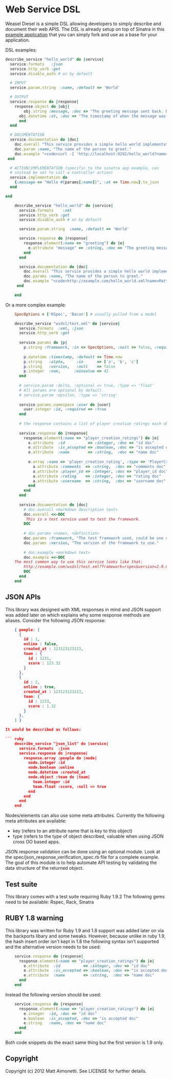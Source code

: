 # Web Service DSL

Weasel Diesel is a simple DSL allowing developers to simply describe and
document their web APIS. 
The DSL is already setup on top of Sinatra in this [example
application](https://github.com/mattetti/sinatra-web-api-example) that
you can simply fork and use as a base for your application.

DSL examples:

``` ruby
describe_service "hello_world" do |service|
  service.formats   :json
  service.http_verb :get
  service.disable_auth # on by default

  # INPUT
  service.param.string  :name, :default => 'World'

  # OUTPUT
  service.response do |response|
    response.object do |obj|
	    obj.string :message, :doc => "The greeting message sent back. Defaults to 'World'"
      obj.datetime :at, :doc => "The timestamp of when the message was dispatched"
	  end
  end

  # DOCUMENTATION
  service.documentation do |doc|
  	doc.overall "This service provides a simple hello world implementation example."
  	doc.param :name, "The name of the person to greet."
  	doc.example "<code>curl -I 'http://localhost:9292/hello_world?name=Matt'</code>"
 end

  # ACTION/IMPLEMENTATION (specific to the sinatra app example, can
  # instead be set to call a controller action)
  service.implementation do
    {:message => "Hello #{params[:name]}", :at => Time.now}.to_json
  end

end
```

``` ruby
    describe_service "hello_world" do |service|
      service.formats    :xml
      service.http_verb :get
      service.disable_auth # on by default

      service.param.string  :name, :default => 'World'

      service.response do |response|
        response.element(:name => "greeting") do |e|
          e.attribute "message" => :string, :doc => "The greeting message sent back."
        end
      end

      service.documentation do |doc|
        doc.overall "This service provides a simple hello world implementation example."
        doc.params :name, "The name of the person to greet."
        doc.example "<code>http://example.com/hello_world.xml?name=Matt</code>"
     end

    end
```

Or a more complex example:

``` ruby
    SpecOptions = ['RSpec', 'Bacon'] # usually pulled from a model

    describe_service "wsdsl/test.xml" do |service|
      service.formats  :xml, :json
      service.http_verb :get
      
      service.params do |p|
        p.string :framework, :in => SpecOptions, :null => false, :required => true
       
        p.datetime :timestamp, :default => Time.now
        p.string   :alpha,     :in      => ['a', 'b', 'c']
        p.string   :version,   :null    => false
        p.integer  :num,      :minvalue => 42
      end
      
      # service.param :delta, :optional => true, :type => 'float'
      # All params are optional by default.
      # service.param :epsilon, :type => 'string'
      
      service.params.namespace :user do |user|
        user.integer :id, :required => :true
      end
      
      # the response contains a list of player creation ratings each object in the list 
      
      service.response do |response|
        response.element(:name => "player_creation_ratings") do |e|
          e.attribute  :id          => :integer, :doc => "id doc"
          e.attribute  :is_accepted => :boolean, :doc => "is accepted doc"
          e.attribute  :name        => :string,  :doc => "name doc"
          
          e.array :name => 'player_creation_rating', :type => 'PlayerCreationRating' do |a|
            a.attribute :comments  => :string,  :doc => "comments doc"
            a.attribute :player_id => :integer, :doc => "player_id doc"
            a.attribute :rating    => :integer, :doc => "rating doc"
            a.attribute :username  => :string,  :doc => "username doc"
          end
        end
      end
      
      service.documentation do |doc|
        # doc.overall <markdown description text>
        doc.overall <<-DOC
         This is a test service used to test the framework.
        DOC
        
        # doc.params <name>, <definition>
        doc.params :framework, "The test framework used, could be one of the two following: #{SpecOptions.join(", ")}."
        doc.params :version, "The version of the framework to use."
        
        # doc.example <markdown text>
        doc.example <<-DOC
    The most common way to use this service looks like that:
        http://example.com/wsdsl/test.xml?framework=rspec&version=2.0.0
        DOC
      end
    end
```

## JSON APIs

This library was designed with XML responses in mind and JSON support
was added later on which explains why some response methods are aliases.
Consider the following JSON response:

``` json
    { people: [ 
      { 
        id : 1, 
        online : false,
        created_at : 123123123123, 
        team : {
          id : 1231,
          score : 123.32
        }
      }, 
      { 
        id : 2, 
        online : true,
        created_at : 123123123123, 
        team: {
          id : 1233,
          score : 1.32
        }
      }, 
    ] }

It would be described as follows:

``` ruby
    describe_service "json_list" do |service|
      service.formats  :json
      service.response do |response|
        response.array :people do |node|
          node.integer :id
          node.boolean :online
          node.datetime :created_at
          node.object :team do |team|
            team.integer :id
            team.float :score, :null => true
          end
        end
      end
    end
```

Nodes/elements can also use some meta attributes. Currently the
following meta attributes are available:

* key (refers to an attribute name that is key to this object)
* type (refers to the type of object described, valuable when using JSON
  cross OO based apps.

JSON response validation can be done using an optional module.
Look at the spec/json_response_verification_spec.rb file for a complete
example. The goal of this module is to help automate API testing by
validating the data structure of the returned object.

## Test suite

This library comes with a test suite requiring Ruby 1.9.2
The following gems need to be available:
Rspec, Rack, Sinatra

## RUBY 1.8 warning

This library was written for Ruby 1.9 and 1.8 support was added later on
via the backports libary and some tweaks. However, because unlike in
ruby 1.9, the hash insert order isn't kept in 1.8 the following syntax
isn't supported and the alternative version needs to be used:

``` ruby
    service.response do |response|
      response.element(:name => "player_creation_ratings") do |e|
        e.attribute  :id          => :integer, :doc => "id doc"
        e.attribute  :is_accepted => :boolean, :doc => "is accepted doc"
        e.attribute  :name        => :string,  :doc => "name doc"
      end
    end
```

Instead the following version should be used:

``` ruby
    service.response do |response|
      response.element(:name => "player_creation_ratings") do |e|
        e.integer  :id, :doc => "id doc"
        e.boolean  :is_accepted, :doc => "is accepted doc"
        e.string   :name, :doc => "name doc"
      end
    end
```

Both code snippets do the exact same thing but the first version is 1.9
only.



## Copyright

Copyright (c) 2012 Matt Aimonetti. See LICENSE for
further details.
